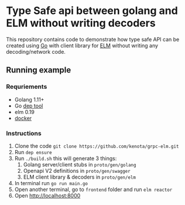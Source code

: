 # Type Safe api between golang and ELM without writing decoders

This repository contains code to demonstrate how type safe API can be created using [Go](http://golang.org) with client library for [ELM](https://elm-lang.org/) without writing any decoding/network code.

## Running example

### Requriements

* Golang 1.11+
* Go [dep tool](https://github.com/golang/dep)
* elm 0.19
* [docker](https://www.docker.com/)

### Instructions

1. Clone the code `git clone https://github.com/kenota/grpc-elm.git`
1. Run `dep ensure`
2. Run `./build.sh` this will generate 3 things:
   1. Golang server/client stubs in `proto/gen/golang`
   2. Openapi V2 definitions in `proto/gen/swagger`
   3. ELM client library & decoders in `proto/gen/elm`
3. In terminal run `go run main.go`
4. Open another terminal, go to `frontend` folder and run `elm reactor`
5. Open [http://localhost:8000](http://localhost:8000) 